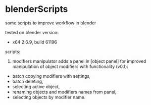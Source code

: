 blenderScripts
==============

some scripts to improve workflow in blender

tested on blender version:
- x64 2.6.9, build 61196



scripts:

1) modifiers manipulator
adds a panel in [object panel] for improved manipulation of object modifiers with functionality (v0.1):
- batch copying modifiers with settings,
- batch deleting,
- selecting active object,
- renaming objects and modifiers names from panel,
- selecting objects by modifier name.
